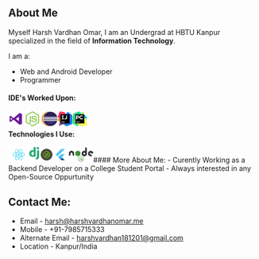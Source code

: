 ## About Me
Myself Harsh Vardhan Omar,
I am an Undergrad at HBTU Kanpur specialized in the field of **Information Technology**.

I am a:
- Web and Android Developer
- Programmer

#### IDE's Worked Upon:

<img align="left" src="./images/logos/visual-studio.svg" height=30px >   
<img align="left" src="images/logos/nodejs.svg"height=30px style="margin:0 5px">
<img align="left" src="./images/eclipse.png" height=30px>
<img align="left" src="./images/intellij.png" height=30px>
<img align="left" src="./images/pycharm.jpg" height=30px>
<br/>

#### Technologies I Use:

<img align="left" src="./images/react.png" height=30px/>
<img align="left" src="./images/django.png" height=25px>
<img align="left" src="./images/js.png" height=30px>
<img align="left" src="./images/flutter.png" height=30px>
<img align="left" src="./images/nodejs.png" height=30px>
<br/>
#### More About Me:
- Curently Working as a Backend Developer on a College Student Portal
- Always interested in any Open-Source Oppurtunity

## Contact Me:


- Email - harsh@harshvardhanomar.me
- Mobile - +91-7985715333
- Alternate Email - harshvardhan181201@gmail.com
- Location - Kanpur/India

